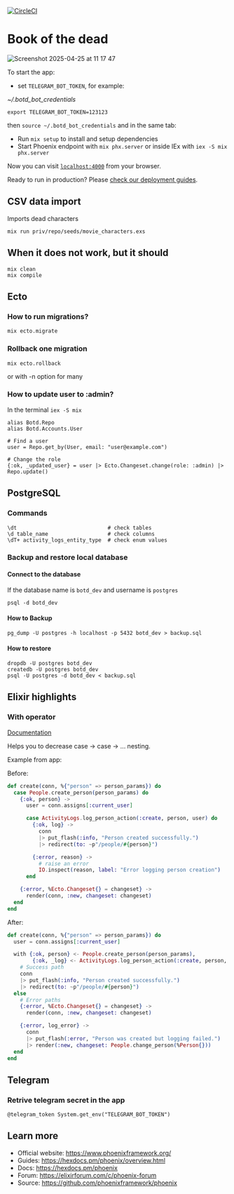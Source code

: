 [![CircleCI](https://circleci.com/gh/maxfarseer/botd.svg?style=shield)](https://circleci.com/gh/maxfarseer/botd)

# Book of the dead

![Screenshot 2025-04-25 at 11 17 47](https://github.com/user-attachments/assets/89ef6fde-fd9b-4904-994a-e14c7eede710)

To start the app:

- set `TELEGRAM_BOT_TOKEN`, for example:

_~/.botd_bot_credentials_

```
export TELEGRAM_BOT_TOKEN=123123
```

then `source ~/.botd_bot_credentials` and in the same tab:

- Run `mix setup` to install and setup dependencies
- Start Phoenix endpoint with `mix phx.server` or inside IEx with `iex -S mix phx.server`

Now you can visit [`localhost:4000`](http://localhost:4000) from your browser.

Ready to run in production? Please [check our deployment guides](https://hexdocs.pm/phoenix/deployment.html).

## CSV data import

Imports dead characters

```
mix run priv/repo/seeds/movie_characters.exs
```

## When it does not work, but it should

```
mix clean
mix compile
```

## Ecto

### How to run migrations?

```
mix ecto.migrate
```

### Rollback one migration

```
mix ecto.rollback
```

or with -n option for many

### How to update user to :admin?

In the terminal `iex -S mix`

```
alias Botd.Repo
alias Botd.Accounts.User

# Find a user
user = Repo.get_by(User, email: "user@example.com")

# Change the role
{:ok, _updated_user} = user |> Ecto.Changeset.change(role: :admin) |> Repo.update()
```

## PostgreSQL

### Commands

```
\dt                             # check tables
\d table_name                   # check columns
\dT+ activity_logs_entity_type  # check enum values
```

### Backup and restore local database

#### Connect to the database

If the database name is `botd_dev` and username is `postgres`

```
psql -d botd_dev
```

#### How to Backup

```
pg_dump -U postgres -h localhost -p 5432 botd_dev > backup.sql

```

#### How to restore

```
dropdb -U postgres botd_dev
createdb -U postgres botd_dev
psql -U postgres -d botd_dev < backup.sql
```

## Elixir highlights

### With operator

[Documentation](https://hexdocs.pm/elixir/Kernel.SpecialForms.html#with/1)

Helps you to decrease case -> case -> ... nesting.

Example from app:

Before:

```elixir
def create(conn, %{"person" => person_params}) do
  case People.create_person(person_params) do
    {:ok, person} ->
      user = conn.assigns[:current_user]

      case ActivityLogs.log_person_action(:create, person, user) do
        {:ok, log} ->
          conn
          |> put_flash(:info, "Person created successfully.")
          |> redirect(to: ~p"/people/#{person}")

        {:error, reason} ->
          # raise an error
          IO.inspect(reason, label: "Error logging person creation")
      end

    {:error, %Ecto.Changeset{} = changeset} ->
      render(conn, :new, changeset: changeset)
  end
end
```

After:

```elixir
def create(conn, %{"person" => person_params}) do
  user = conn.assigns[:current_user]

  with {:ok, person} <- People.create_person(person_params),
        {:ok, _log} <- ActivityLogs.log_person_action(:create, person, user) do
    # Success path
    conn
    |> put_flash(:info, "Person created successfully.")
    |> redirect(to: ~p"/people/#{person}")
  else
    # Error paths
    {:error, %Ecto.Changeset{} = changeset} ->
      render(conn, :new, changeset: changeset)

    {:error, log_error} ->
      conn
      |> put_flash(:error, "Person was created but logging failed.")
      |> render(:new, changeset: People.change_person(%Person{}))
  end
end
```

## Telegram

### Retrive telegram secret in the app

```
@telegram_token System.get_env("TELEGRAM_BOT_TOKEN")
```

## Learn more

- Official website: https://www.phoenixframework.org/
- Guides: https://hexdocs.pm/phoenix/overview.html
- Docs: https://hexdocs.pm/phoenix
- Forum: https://elixirforum.com/c/phoenix-forum
- Source: https://github.com/phoenixframework/phoenix
